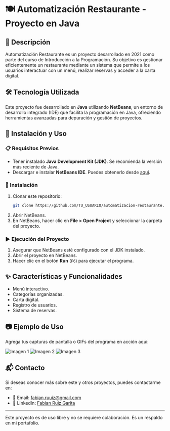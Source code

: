 # 🍽️ Automatización Restaurante - Proyecto en Java

## 📌 Descripción
Automatización Restaurante es un proyecto desarrollado en 2021 como parte del curso de Introducción a la Programación. Su objetivo es gestionar eficientemente un restaurante mediante un sistema que permite a los usuarios interactuar con un menú, realizar reservas y acceder a la carta digital.

## 🛠 Tecnología Utilizada
Este proyecto fue desarrollado en **Java** utilizando **NetBeans**, un entorno de desarrollo integrado (IDE) que facilita la programación en Java, ofreciendo herramientas avanzadas para depuración y gestión de proyectos.

## 🚀 Instalación y Uso

### 📋 Requisitos Previos
- Tener instalado **Java Development Kit (JDK)**. Se recomienda la versión más reciente de Java.
- Descargar e instalar **NetBeans IDE**. Puedes obtenerlo desde [aquí](https://netbeans.apache.org/download/index.html).

### 🔧 Instalación
1. Clonar este repositorio:
   ```bash
   git clone https://github.com/TU_USUARIO/automatizacion-restaurante.git
   ```
2. Abrir NetBeans.
3. En NetBeans, hacer clic en **File > Open Project** y seleccionar la carpeta del proyecto.

### ▶️ Ejecución del Proyecto
1. Asegurar que NetBeans esté configurado con el JDK instalado.
2. Abrir el proyecto en NetBeans.
3. Hacer clic en el botón **Run** (`F6`) para ejecutar el programa.

## ✨ Características y Funcionalidades
- Menú interactivo.
- Categorías organizadas.
- Carta digital.
- Registro de usuarios.
- Sistema de reservas.

## 📷 Ejemplo de Uso
Agrega tus capturas de pantalla o GIFs del programa en acción aquí:

![Imagen 1](ruta/a/imagen1.png)
![Imagen 2](ruta/a/imagen2.png)
![Imagen 3](ruta/a/imagen3.png)

## 📬 Contacto
Si deseas conocer más sobre este y otros proyectos, puedes contactarme en:
- 📧 Email: [fabian.ruuiz@gmail.com](mailto:abian.ruuiz@gmail.com)
- 🔗 LinkedIn: [Fabian Ruiz Garita](https://www.linkedin.com/in/fabian-ruiz-garita/)

---
Este proyecto es de uso libre y no se requiere colaboración. Es un respaldo en mi portafolio.

